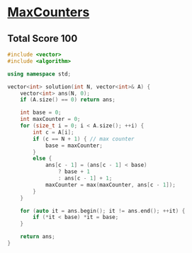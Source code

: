 # [MaxCounters](https://app.codility.com/programmers/lessons/4-counting_elements/max_counters/)

## Total Score 100
```c++
#include <vector>
#include <algorithm>

using namespace std;

vector<int> solution(int N, vector<int>& A) {
    vector<int> ans(N, 0);
    if (A.size() == 0) return ans;

    int base = 0;
    int maxCounter = 0;
    for (size_t i = 0; i < A.size(); ++i) {
        int c = A[i];
        if (c == N + 1) { // max counter
            base = maxCounter;
        }
        else {
            ans[c - 1] = (ans[c - 1] < base) 
                ? base + 1
                : ans[c - 1] + 1;
            maxCounter = max(maxCounter, ans[c - 1]);
        }
    }

    for (auto it = ans.begin(); it != ans.end(); ++it) {
        if (*it < base) *it = base;
    }

    return ans;
}
```